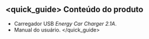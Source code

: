 ## <quick_guide> Conteúdo do produto

* Carregador USB *Energy Car Charger 2.1A*.
* Manual do usuário.
</quick_guide>
